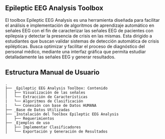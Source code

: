 ## Epileptic EEG Analysis Toolbox
El toolbox Epileptic EEG Analysis es una herramienta diseñada para facilitar el análisis e implementación de algoritmos de aprendizaje automático en señales EEG con el fin de caracterizar las señales EEG de pacientes con epilepsia y detectar la presencia de crisis en las mismas. Esta dirigido a estudiantes que buscan validar sistemas de detección automática de crisis epilépticas. Busca optimizar y facilitar el proceso de diagnóstico del personal médico, mediante una interfaz gráfica que permita estudiar detalladamente las señales EEG y generar resultados. 

## Estructura Manual de Usuario 
```
.
├── _Epileptic EEG Analysis Toolbox: Contenido
│   ├── Visualización de las señales
│   └── Extracción de Características
|   └── Algoritmos de Clasificación
|   └── Conexión con base de Datos HUMANA
├── _Base de Datos Utilizadas
├── _Instalación del Toolbox Epileptic EEG Analysis
│   ├── Requerimientos
├── _Ejemplos de uso
│   ├── Implementar Clasificadores
│   └── Exportación y Generación de Resultados
```




